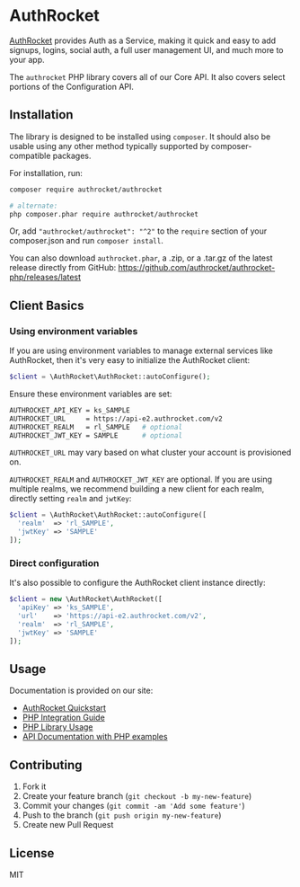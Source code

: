 # AuthRocket

[AuthRocket](https://authrocket.com/) provides Auth as a Service, making it quick and easy to add signups, logins, social auth, a full user management UI, and much more to your app.

The `authrocket` PHP library covers all of our Core API. It also covers select portions of the Configuration API.


## Installation

The library is designed to be installed using `composer`. It should also be usable using any other method typically supported by composer-compatible packages.

For installation, run:
```bash
composer require authrocket/authrocket

# alternate:
php composer.phar require authrocket/authrocket
```

Or, add `"authrocket/authrocket": "^2"` to the `require` section of your composer.json and run `composer install`.

You can also download `authrocket.phar`, a .zip, or a .tar.gz of the latest release directly from GitHub: https://github.com/authrocket/authrocket-php/releases/latest


## Client Basics

### Using environment variables

If you are using environment variables to manage external services like AuthRocket, then it's very easy to initialize the AuthRocket client:

```php
$client = \AuthRocket\AuthRocket::autoConfigure();
```

Ensure these environment variables are set:

```bash
AUTHROCKET_API_KEY = ks_SAMPLE
AUTHROCKET_URL     = https://api-e2.authrocket.com/v2
AUTHROCKET_REALM   = rl_SAMPLE   # optional
AUTHROCKET_JWT_KEY = SAMPLE      # optional
```

`AUTHROCKET_URL` may vary based on what cluster your account is provisioned on.

`AUTHROCKET_REALM` and `AUTHROCKET_JWT_KEY` are optional. If you are using multiple realms, we recommend building a new client for each realm, directly setting `realm` and `jwtKey`:

```php
$client = \AuthRocket\AuthRocket::autoConfigure([
  'realm'  => 'rl_SAMPLE',
  'jwtKey' => 'SAMPLE'
]);
```


### Direct configuration

It's also possible to configure the AuthRocket client instance directly:

```php
$client = new \AuthRocket\AuthRocket([
  'apiKey' => 'ks_SAMPLE',
  'url'    => 'https://api-e2.authrocket.com/v2',
  'realm'  => 'rl_SAMPLE',
  'jwtKey' => 'SAMPLE'
]);
```


## Usage

Documentation is provided on our site:

* [AuthRocket Quickstart](https://authrocket.com/docs/quickstart)
* [PHP Integration Guide](https://authrocket.com/docs/php/integration)
* [PHP Library Usage](https://authrocket.com/docs/php/intro)
* [API Documentation with PHP examples](https://authrocket.com/docs/api/memberships)


## Contributing

1. Fork it
2. Create your feature branch (`git checkout -b my-new-feature`)
3. Commit your changes (`git commit -am 'Add some feature'`)
4. Push to the branch (`git push origin my-new-feature`)
5. Create new Pull Request


## License

MIT
